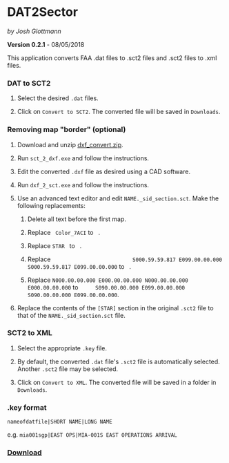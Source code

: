 # DAT2Sector
_by Josh Glottmann_

**Version 0.2.1** - 08/05/2018

This application converts FAA .dat files to .sct2 files and .sct2 files to .xml files.
 
 ### DAT to SCT2
 
 1) Select the desired `.dat` files.
 
 2) Click on `Convert to SCT2`. The converted file will be saved in `Downloads`.
 
 ### Removing map "border" (optional)
 
 1) Download and unzip [dxf_convert.zip](http://nav.vatsim-germany.org/files/library/public/dxf_convert.zip).
 
 2) Run `sct_2_dxf.exe` and follow the instructions.
 
 3) Edit the converted `.dxf` file as desired using a CAD software.
 
 4) Run `dxf_2_sct.exe` and follow the instructions.
 
 5) Use an advanced text editor and edit `NAME._sid_section.sct`. Make the following replacements: 
 
     1) Delete all text before the first map.
     
     2) Replace ` Color_7ACI` to ` `.
     
     3) Replace `STAR ` to ` `.
     
     4) Replace `                          S000.59.59.817 E099.00.00.000 S000.59.59.817 E099.00.00.000` to ` `.
     
     5) Replace `N000.00.00.000 E000.00.00.000 N000.00.00.000 E000.00.00.000` to ``     S090.00.00.000 E099.00.00.000 S090.00.00.000 E099.00.00.000``.
 
 
 6) Replace the contents of the `[STAR]` section in the original `.sct2` file to that of the `NAME._sid_section.sct` file.
  
 ### SCT2 to XML
 
 1) Select the appropriate `.key` file.
 
 2) By default, the converted `.dat` file's `.sct2` file is automatically selected. Another `.sct2` file may be selected. 
 
 3) Click on `Convert to XML`. The converted file will be saved in a folder in `Downloads`.
 
 ### .key format
 
 ``nameofdatfile|SHORT NAME|LONG NAME``
 
 e.g. ``mia001sgp|EAST OPS|MIA-001S EAST OPERATIONS ARRIVAL``
  
### __[Download](https://github.com/glott/DAT2Sector/blob/master/DAT2Sector.jar?raw=true)__